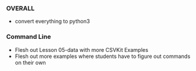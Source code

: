 ### OVERALL
- convert everything to python3

### Command Line
- Flesh out Lesson 05-data with more CSVKit Examples
- Flesh out more examples where students have to figure out commands on their own

